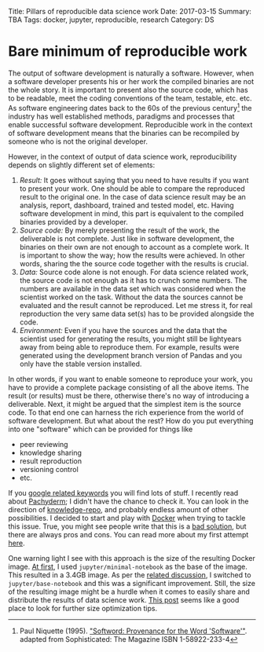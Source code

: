 Title: Pillars of reproducible data science work
Date: 2017-03-15
Summary: TBA
Tags: docker, jupyter, reproducible, research
Category: DS

# Bare minimum of reproducible work

The output of software development is naturally a software.
However, when a software developer presents his or her work the compiled binaries are not the whole story.
It is important to present also the source code, which has to be readable, meet the coding conventions of the team, testable, etc. etc.
As software engineering dates back to the 60s of the previous century[^7d3740b4] the industry has well established methods, paradigms and processes that enable successful software development.
Reproducible work in the context of software development means that the binaries can be recompiled by someone who is not the original developer.


[^7d3740b4]: Paul Niquette (1995). ["Softword: Provenance for the Word 'Software'"](http://www.niquette.com/books/softword/tocsoft.html). adapted from Sophisticated: The Magazine ISBN 1-58922-233-4

However, in the context of output of data science work, reproducibility depends on slightly different set of elements:

1. *Result:* It goes without saying that you need to have results if you want to present your work.
One should be able to compare the reproduced result to the original one.
In the case of data science result may be an analysis, report, dashboard, trained and tested model, etc.
Having software development in mind, this part is equivalent to the compiled binaries provided by a developer.
2. *Source code:*  By merely presenting the result of the work, the deliverable is not complete.
Just like in software development, the binaries on their own are not enough to account as a complete work.
It is important to show the way; how the results were achieved.
In other words, sharing the the source code together with the results is crucial.
3. *Data:* Source code alone is not enough.
For data science related work, the source code is not enough as it has to crunch some numbers.
The numbers are available in the data set which was considered when the scientist worked on the task.
Without the data the sources cannot be evaluated and the result cannot be reproduced.
Let me stress it, for real reproduction the very same data set(s) has to be provided alongside the code.
4. *Environment:* Even if you have the sources and the data that the scientist used for generating the results, you might still be lightyears away from being able to reproduce them.
For example, results were generated using the development branch version of Pandas and you only have the stable version installed.

In other words, if you want to enable someone to reproduce your work, you have to provide a complete package consisting of all the above items.
The result (or results) must be there, otherwise there's no way of introducing a deliverable.
Next, it might be argued that the simplest item is the source code.
To that end one can harness the rich experience from the world of software development.
But what about the rest?
How do you put everything into one "software" which can be provided for things like

- peer reviewing
- knowledge sharing
- result reproduction
- versioning control
- etc.

If you [google related keywords](http://lmgtfy.com/?q=reproducible+research+data+science) you will find lots of stuff.
I recently read about [Pachyderm](http://pachyderm.io/); I didn't have the chance to check it.
You can look in the direction of [knowledge-repo](https://github.com/airbnb/knowledge-repo), and probably endless amount of other possibilities.
I decided to start and play with [Docker](http://docker.io/) when trying to tackle this issue.
True, you might see people  write that this is a [bad solution](https://blog.wearewizards.io/why-docker-is-not-the-answer-to-reproducible-research-and-why-nix-may-be), but there are always pros and cons.
You can read more about my first attempt [here](https://github.com/drorata/mwe-jupyter-docker).

One warning light I see with this approach is the size of the resulting Docker image.
[At first](https://github.com/drorata/mwe-jupyter-docker/blob/230b683ff0d9c2aed4b632185de5af6015bf92c3/Dockerfile), I used `jupyter/minimal-notebook` as the base of the image.
This resulted in a 3.4GB image.
As per the [related discussion](https://github.com/jupyter/docker-stacks/issues/205), I switched to `jupyter/base-notebook` and this was a significant improvement.
Still, the size of the resulting image might be a hurdle when it comes to easily share and distribute the results of data science work.
[This post](https://blog.replicated.com/engineering/refactoring-a-dockerfile-for-image-size/) seems like a good place to look for further size optimization tips.
